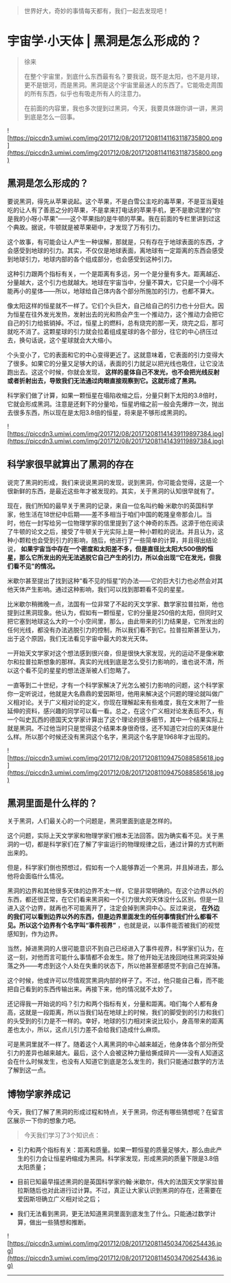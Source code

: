 > 世界好大，奇妙的事情每天都有，我们一起去发现吧！

# 宇宙学·小天体 | 黑洞是怎么形成的？

> 徐来
> 
> 在整个宇宙里，到底什么东西最有名？要我说，既不是太阳，也不是月球，更不是银河，而是黑洞。黑洞是这个宇宙里最迷人的东西了。它能吸走周围的所有东西，似乎也有吸走所有人的注意力。
> 
> 在前面的内容里，我也多次提到过黑洞，今天，我要具体跟你讲一讲，黑洞到底是怎么一回事。

![https://piccdn3.umiwi.com/img/201712/08/201712081141163118735800.png](https://piccdn3.umiwi.com/img/201712/08/201712081141163118735800.png)

## 黑洞是怎么形成的？

要说黑洞，得先从苹果说起。这个苹果，不是白雪公主吃的毒苹果，不是亚当夏娃吃的让人有了善恶之分的苹果，不是拿来打电话的苹果手机，更不是歌词里的“你是我的小呀小苹果”——这个苹果指的是牛顿的苹果。我在前面的专栏里讲到过这个典故。据说，牛顿就是被苹果砸中，才发现了万有引力。

这个故事，有可能会让人产生一种误解，那就是，只有存在于地球表面的东西，才会感受到地球的引力。其实，不仅仅是地球表面，离地球有一定距离的东西会感受到地球引力，地球内部的各个组成部分，也会感受到这种引力。

这种引力跟两个指标有关，一个是距离有多远，另一个是分量有多大。距离越近、分量越大，这个引力也就越大。地球在宇宙当中，分量不算大，它只是一个小得不能再小的星体——所以，地球给自己体内各个部分所施加的引力，也都不算大。

像太阳这样的恒星就不一样了。它们个头巨大，自己给自己的引力也十分巨大。因为恒星在往外发光发热，发射出去的光和热会产生一个推动力，这个推动力会把它自己的引力给抵销掉。不过，恒星上的燃料，总有烧完的那一天，烧完之后，那可就吃不消了。这颗星球的引力就会拉着组成星球的各个部分，往它的中心挤压过去，换句话说，这个星球就会大大缩小。

个头变小了，它的表面和它的中心变得更近了。这就意味着，它表面的引力变得大了很多。如果它的分量又足够大的话，表面的引力就足以把光线也吸住，让它没法跑出去。这这个时候，你就会发现， **这样的星体自己不发光，也不会把光线反射或者折射出去，导致我们无法通过肉眼直接观察到它。这就形成了黑洞。**

科学家们做了计算，如果一颗恒星在塌陷收缩之后，分量只剩下太阳的3.8倍时，它就会形成黑洞。注意是还剩下的分量哈，恒星坍缩之前一般会先爆炸一次，抛出去很多东西，所以现在是太阳3.8倍的恒星，将来是不够形成黑洞的。

![https://piccdn3.umiwi.com/img/201712/08/201712081141439119897384.jpg](https://piccdn3.umiwi.com/img/201712/08/201712081141439119897384.jpg)

## 科学家很早就算出了黑洞的存在

说完了黑洞的形成，我们来说说黑洞的发现，说到黑洞，你可能会觉得，这是一个很新鲜的东西，是最近这些年才被发现的。其实，关于黑洞的认知很早就有了。

现在，我们所知的最早关于黑洞的记录，来自一位名叫约翰·米歇尔的英国科学家，他生活在18世纪中后期——差不多相当于咱们中国的乾隆皇帝那会儿。当时，他在一封写给另一位物理学家的信里提到了这个神奇的东西。这源于他在阅读了牛顿的论文之后，接受了牛顿关于光实际上是一种小颗粒的说法。并且认为，这种小颗粒也会受到引力的影响，随后，他进行了一些简单的计算，并且得出结论说， **如果宇宙当中存在一个密度和太阳差不多，但是直径比太阳大500倍的恒星，那么它所发出的光无法逃脱它自己产生的引力，所以会出现“它在发光，但我们看不见”的情况。**

米歇尔甚至提出了找到这种“看不见的恒星”的办法——它的巨大引力也必然会对其他天体产生影响。通过这种影响，我们可以找到那颗看不见的星星。

比米歇尔稍微晚一点，法国有一位非常了不起的天文学家、数学家拉普拉斯，他也提到过黑洞现象。他认为，假如有一颗恒星，它的分量是250倍的太阳，但同时又把它塞到地球这么大的一个小空间里，那么，由此带来的引力结果是，它所发出的任何光线，都没有办法逃脱引力的控制，所以我们看不到它。拉普拉斯甚至认为，出于这个原因，我们无法看见宇宙中最大的发光天体。

一开始天文学家对这个想法感到很兴奋，但是很快大家发现，光的运动不是像米歇尔和拉普拉斯想象的那样。真实的光线到底是怎么受引力影响的，谁也说不清，所以这个看不见的星星的想法逐渐被人们忽略了。

一直等到二十世纪，才有一个科学家解决了光怎么被引力影响的问题，这个科学家你一定听说过，他就是大名鼎鼎的爱因斯坦，他用来解决这个问题的理论就叫做广义相对论。关于广义相对论的定义，你现在理解起来有些难度，我在文末附了一些延伸的资料，感兴趣的同学可以看一看。总之，在这个广义相对论发表后不久，有一个叫史瓦西的德国天文学家计算出了这个理论的很多细节，其中一个结果实际上就是黑洞。不过他当时只是觉得这个结果本身很奇怪，还不知道它对应的天体是什么样。所以那个时候还没有黑洞这个名字，黑洞这个名字是1968年才出现的。

![https://piccdn3.umiwi.com/img/201712/08/201712081109475088585618.jpg](https://piccdn3.umiwi.com/img/201712/08/201712081109475088585618.jpg)

## 黑洞里面是什么样的？

关于黑洞，人们最关心的一个问题是，黑洞里面到底是怎样的。

这个问题，实际上天文学家和物理学家们根本无法回答。因为确实看不见。关于黑洞的一切，都是科学家们在了解了宇宙运行的物理规律之后，通过计算的方式判断出来的。

但是，科学家们倒也预想过，假如有一个人能够靠近一个黑洞，并且掉进去，那么他将会面临什么情况。

黑洞的边界和其他很多天体的边界不太一样，它是非常明确的。在这个边界以外的东西，都还很正常，在它们看来黑洞和一个引力很大的天体没什么区别。但是一旦进入这个边界，就再也不可能离开了，注定会掉到黑洞中心。反过来说， **在外边的我们可以看到边界以外的东西，但是边界里面发生的任何事情我们什么都看不见。所以这个边界有个名字叫“事件视界”** ，也就是说，以事件能否被我们的视觉感知到，作为边界。

当然，掉进黑洞的人很可能意识不到自己已经进入了事件视界，科学家们认为，在这一刻，对他而言可能什么事情都不会发生。除了他开始无法挽回地往黑洞深处掉落之外——考虑到这个人处在失重的状态下，所以他甚至都感觉不到自己在掉落。

这个时候，他或许可以尽情观赏黑洞内部的样子了。不过，他只能自己看，而不能把自己看到的东西传输出来。再接下来，他的情况就不太妙了。

还记得我一开始说的吗？引力和两个指标有关，分量和距离。咱们每个人都有身高，这就是一段距离，所以当我们站在地球上的时候，我们的脚受到的引力和我们的头受到的引力是不一样的。幸好，地球的引力相对来说比较小，身高带来的距离差也太小，所以，这点儿引力差不会给我们造成什么麻烦。

可是黑洞里就不一样了。随着这个人离黑洞的中心越来越近，他身体各个部分所受引力的差异也越来越大。最后，这个人会被这种力量给撕成碎片——没有人知道这会在什么时候发生，也没有人知道它到底是怎么发生的，我们只能通过数学的方法了解到这一点。

## 博物学家养成记

今天，我们了解了黑洞的形成过程和特点，关于黑洞，你还有哪些猜想呢？在留言区展示一下你的想象力吧。

> 今天我们学习了3个知识点：

* 引力和两个指标有关：距离和质量。如果一颗恒星的质量足够大，那么由此产生的引力会让恒星坍缩成为黑洞。科学家发现，形成黑洞的质量下限是3.8倍太阳质量；

* 目前已知最早描述黑洞的是英国科学家约翰·米歇尔，伟大的法国天文学家拉普拉斯随后也对此进行过计算。不过，真正让大家认识到黑洞的存在，还需要在爱因斯坦确立广义相对论之后；

* 我们无法看到黑洞，更无法知道黑洞里面到底发生了什么。只能通过数学计算，做出一些猜想和推断。

![https://piccdn3.umiwi.com/img/201712/08/201712081145034706254436.jpg](https://piccdn3.umiwi.com/img/201712/08/201712081145034706254436.jpg)

---
